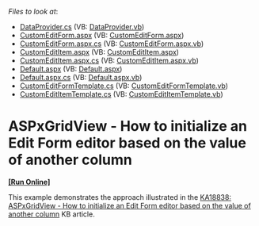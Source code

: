 <!-- default file list -->
*Files to look at*:

* [DataProvider.cs](./CS/WebApplication_GridTest/App_Data/DataProvider.cs) (VB: [DataProvider.vb](./VB/WebApplication_GridTest/App_Data/DataProvider.vb))
* [CustomEditForm.aspx](./CS/WebApplication_GridTest/CustomEditForm.aspx) (VB: [CustomEditForm.aspx](./VB/WebApplication_GridTest/CustomEditForm.aspx))
* [CustomEditForm.aspx.cs](./CS/WebApplication_GridTest/CustomEditForm.aspx.cs) (VB: [CustomEditForm.aspx.vb](./VB/WebApplication_GridTest/CustomEditForm.aspx.vb))
* [CustomEditItem.aspx](./CS/WebApplication_GridTest/CustomEditItem.aspx) (VB: [CustomEditItem.aspx](./VB/WebApplication_GridTest/CustomEditItem.aspx))
* [CustomEditItem.aspx.cs](./CS/WebApplication_GridTest/CustomEditItem.aspx.cs) (VB: [CustomEditItem.aspx.vb](./VB/WebApplication_GridTest/CustomEditItem.aspx.vb))
* [Default.aspx](./CS/WebApplication_GridTest/Default.aspx) (VB: [Default.aspx](./VB/WebApplication_GridTest/Default.aspx))
* [Default.aspx.cs](./CS/WebApplication_GridTest/Default.aspx.cs) (VB: [Default.aspx.vb](./VB/WebApplication_GridTest/Default.aspx.vb))
* [CustomEditFormTemplate.cs](./CS/WebApplication_GridTest/Templates/CustomEditFormTemplate.cs) (VB: [CustomEditFormTemplate.vb](./VB/WebApplication_GridTest/Templates/CustomEditFormTemplate.vb))
* [CustomEditItemTemplate.cs](./CS/WebApplication_GridTest/Templates/CustomEditItemTemplate.cs) (VB: [CustomEditItemTemplate.vb](./VB/WebApplication_GridTest/Templates/CustomEditItemTemplate.vb))
<!-- default file list end -->
# ASPxGridView - How to initialize an Edit Form editor based on the value of another column
<!-- run online -->
**[[Run Online]](https://codecentral.devexpress.com/e4835/)**
<!-- run online end -->


<p>This example demonstrates the approach illustrated in the <a href="https://www.devexpress.com/Support/Center/p/KA18838">KA18838: ASPxGridView - How to initialize an Edit Form editor based on the value of another column</a> KB article.</p>

<br/>


